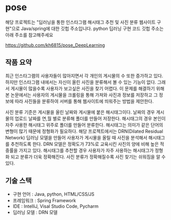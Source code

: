 # pose
해당 프로젝트는 "딥러닝을 통한 인스타그램 해시태그 추천 및 사진 분류 웹사이트 구현"으로 Java/spring에 대한 깃헙 주소입니다.
python 딥러닝 구현 코드 깃헙 주소는 아래 주소를 참고해주세요

https://github.com/kh6815/pose_DeepLearning

## 작품 요약
최근 인스타그램의 사용자들이 많아지면서 각 개인의 게시물의 수 또한 증가하고 있다. 하지만 인스타그램 내에서는 자신이 올린 사진을 분류해서 볼 수 있는 기능이 없다. 
그래서 게시물이 많을수록 사용자가 보고싶은 사진을 찾기 어렵다. 
이 문제를 해결하기 위해 본 논문에서는 사용자의 게시물을 크롤링을 통해 가져와 사진과 정보를 저장하고 그 정보에 따라 사진들을 분류하여 서버를 통해 웹사이트에 띄워주는 방법을 제안한다. 

사진 분류 기준은 게시물을 올린 날짜와 게시물에 붙은 해시태그이다. 날짜의 경우 게시물의 업로드 날짜를 연,월 별로 분류해 폴더를 만들어 저장한다.
해시태그의 경우 본인이 자주 사용한 해시태그 위주로 폴더를 만들어 분류한다. 해시태그는 의미가 같은 단어의 변형이 많기 때문에 정형화가 필요하다. 
해당 프로젝트에서는 DRN(Dilated Residual Network) 딥러닝 모델을 만들어 사용자가 게시물을 올릴 때 사진을 분석해서 해시태그를 추천하도록 한다. 
DRN 모델은 정확도가 73%로 교육시킨 사진의 양에 비해 높은 적중률을 가지고 있다. 해시태그를 추천할 경우 사용자가 자주 사용하는 해시태그가 정형화 되고 분류가 더욱 정확해진다. 
사진 분류가 정확해질수록 사진 찾기는 쉬워짐을 알 수 있다.

## 기술 스택
 - 구현 언어 : Java, python, HTML/CSS/JS
 - 프레임워크 : Spring Framework 
 - IDE : IntelliJ, Visal Studio Code, Pycharm 
 - 딥러닝 모델 : DRN 모델
